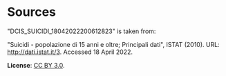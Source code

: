 Sources
=======

"DCIS_SUICIDI_18042022200612823" is taken from:

"Suicidi - popolazione di 15 anni e oltre; Principali dati", ISTAT (2010). URL:
http://dati.istat.it/3. Accessed 18 April 2022.

**License**: [CC BY 3.0](https://creativecommons.org/licenses/by/3.0/).